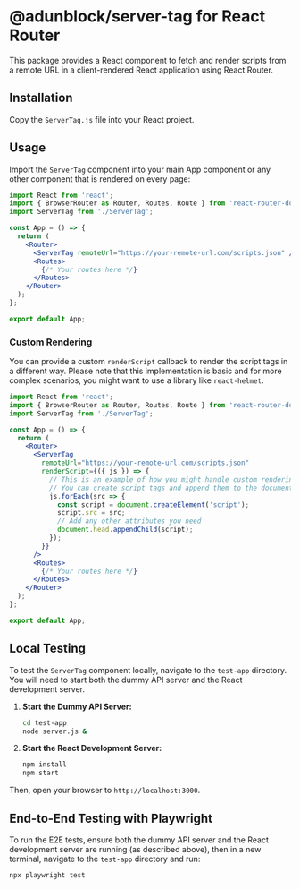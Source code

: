 # @adunblock/server-tag for React Router

This package provides a React component to fetch and render scripts from a remote URL in a client-rendered React application using React Router.

## Installation

Copy the `ServerTag.js` file into your React project.

## Usage

Import the `ServerTag` component into your main App component or any other component that is rendered on every page:

```jsx
import React from 'react';
import { BrowserRouter as Router, Routes, Route } from 'react-router-dom';
import ServerTag from './ServerTag';

const App = () => {
  return (
    <Router>
      <ServerTag remoteUrl="https://your-remote-url.com/scripts.json" />
      <Routes>
        {/* Your routes here */}
      </Routes>
    </Router>
  );
};

export default App;
```

### Custom Rendering

You can provide a custom `renderScript` callback to render the script tags in a different way. Please note that this implementation is basic and for more complex scenarios, you might want to use a library like `react-helmet`.

```jsx
import React from 'react';
import { BrowserRouter as Router, Routes, Route } from 'react-router-dom';
import ServerTag from './ServerTag';

const App = () => {
  return (
    <Router>
      <ServerTag
        remoteUrl="https://your-remote-url.com/scripts.json"
        renderScript={({ js }) => {
          // This is an example of how you might handle custom rendering.
          // You can create script tags and append them to the document head.
          js.forEach(src => {
            const script = document.createElement('script');
            script.src = src;
            // Add any other attributes you need
            document.head.appendChild(script);
          });
        }}
      />
      <Routes>
        {/* Your routes here */}
      </Routes>
    </Router>
  );
};

export default App;
```

## Local Testing

To test the `ServerTag` component locally, navigate to the `test-app` directory. You will need to start both the dummy API server and the React development server.

1.  **Start the Dummy API Server:**

    ```bash
    cd test-app
    node server.js &
    ```

2.  **Start the React Development Server:**

    ```bash
    npm install
    npm start
    ```

Then, open your browser to `http://localhost:3000`.

## End-to-End Testing with Playwright

To run the E2E tests, ensure both the dummy API server and the React development server are running (as described above), then in a new terminal, navigate to the `test-app` directory and run:

```bash
npx playwright test
```